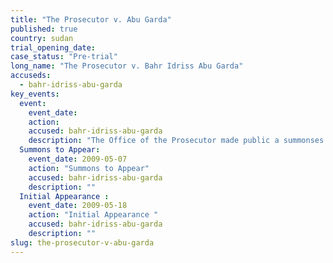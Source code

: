 ```yaml
---
title: "The Prosecutor v. Abu Garda"
published: true
country: sudan
trial_opening_date:
case_status: "Pre-trial"
long_name: "The Prosecutor v. Bahr Idriss Abu Garda"
accuseds:
  - bahr-idriss-abu-garda
key_events:
  event:
    event_date:
    action:
    accused: bahr-idriss-abu-garda
    description: "The Office of the Prosecutor made public a summonses to appear for Abu Garda on May 17, 2009. His confirmation hearing was October 19-29, 2009, the charges against him were not confirmed."
  Summons to Appear:
    event_date: 2009-05-07
    action: "Summons to Appear"
    accused: bahr-idriss-abu-garda
    description: ""
  Initial Appearance :
    event_date: 2009-05-18
    action: "Initial Appearance "
    accused: bahr-idriss-abu-garda
    description: ""
slug: the-prosecutor-v-abu-garda
---
```

